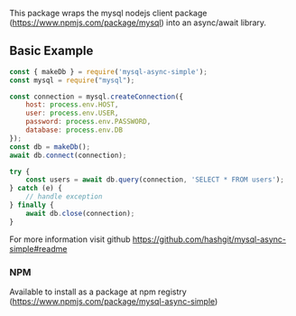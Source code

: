 This package wraps the mysql nodejs client package (https://www.npmjs.com/package/mysql) into an async/await library.

## Basic Example

```javascript
const { makeDb } = require('mysql-async-simple');
const mysql = require("mysql");

const connection = mysql.createConnection({
    host: process.env.HOST,
    user: process.env.USER,
    password: process.env.PASSWORD,
    database: process.env.DB
});
const db = makeDb();
await db.connect(connection);

try {
    const users = await db.query(connection, 'SELECT * FROM users');
} catch (e) {
    // handle exception
} finally {
    await db.close(connection);
}
```

For more information visit github
https://github.com/hashgit/mysql-async-simple#readme

### NPM
Available to install as a package at npm registry (https://www.npmjs.com/package/mysql-async-simple)
